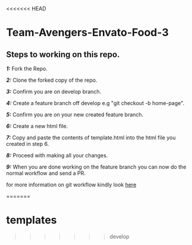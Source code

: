 <<<<<<< HEAD
# Team-Avengers-Envato-Food-3

## Steps to working on this repo.

***1:*** Fork the Repo.

***2:*** Clone the forked copy of the repo.

***3:*** Confirm you are on develop branch.

***4:*** Create a feature branch off develop e.g "git checkout -b home-page".

***5:*** Confirm you are on your new created feature branch.

***6:*** Create a new html file.

***7:*** Copy and paste the contents of template.html into the html file you created in step 6.

***8:*** Proceed with making all your changes.

***9:*** When you are done working on the feature branch you can now do the normal workflow and send a PR.

for more information on git workflow kindly look [here](https://www.atlassian.com/git/tutorials/comparing-workflows/gitflow-workflow)

=======
# templates
>>>>>>> develop
